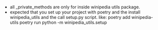 - all _private_methods are only for inside winipedia utils package.
- expected that you set up your project with poetry and the install winipedia_utils and the call setup.py script.
like: 
poetry add winipedia-utils
poetry run python -m winipedia_utils.setup
